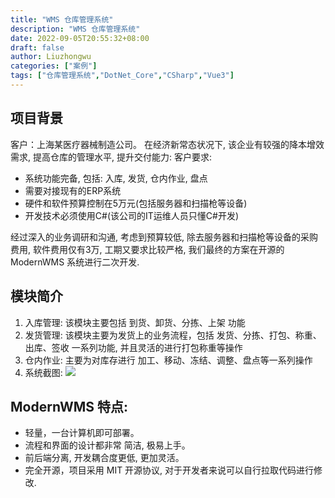 ```yaml
---
title: "WMS 仓库管理系统"
description: "WMS 仓库管理系统"
date: 2022-09-05T20:55:32+08:00
draft: false
author: Liuzhongwu
categories: ["案例"]
tags: ["仓库管理系统","DotNet_Core","CSharp","Vue3"]
---
```


## 项目背景
客户：上海某医疗器械制造公司。
在经济新常态状况下, 该企业有较强的降本增效需求, 提高仓库的管理水平, 提升交付能力:
客户要求: 
- 系统功能完备, 包括: 入库, 发货, 仓内作业, 盘点
- 需要对接现有的ERP系统
- 硬件和软件预算控制在5万元(包括服务器和扫描枪等设备)
- 开发技术必须使用C#(该公司的IT运维人员只懂C#开发) 

经过深入的业务调研和沟通, 考虑到预算较低, 除去服务器和扫描枪等设备的采购费用, 软件费用仅有3万, 工期又要求比较严格, 我们最终的方案在开源的 ModernWMS 系统进行二次开发. 

## 模块简介
1. 入库管理: 
   该模块主要包括 到货、卸货、分拣、上架 功能
2. 发货管理: 
   该模块主要为发货上的业务流程，包括 发货、分拣、打包、称重、出库、签收 一系列功能, 并且灵活的进行打包称重等操作
3. 仓内作业:
   主要为对库存进行 加工、移动、冻结、调整、盘点等一系列操作
4. 系统截图:
![](../wms_files/1.jpg)



## ModernWMS 特点: 
- 轻量，一台计算机即可部署。
- 流程和界面的设计都非常 简洁, 极易上手。
- 前后端分离, 开发耦合度更低, 更加灵活。
- 完全开源，项目采用 MIT 开源协议, 对于开发者来说可以自行拉取代码进行修改.